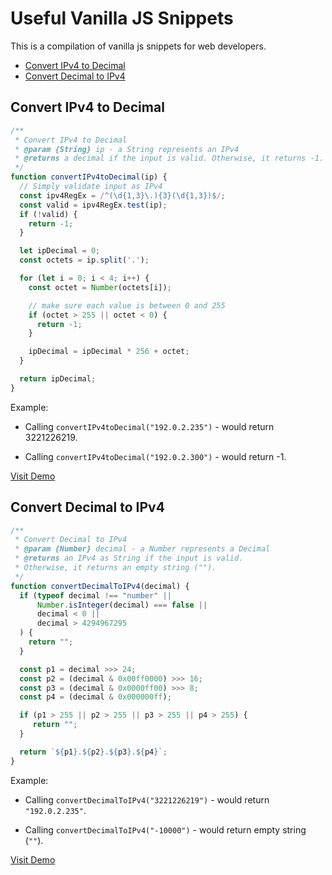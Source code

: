 # Useful Vanilla JS Snippets

This is a compilation of vanilla js snippets for web developers. 

  * [Convert IPv4 to Decimal](#convert-ipv4-to-decimal)
  * [Convert Decimal to IPv4](#convert-decimal-to-ipv4)

## Convert IPv4 to Decimal

```js
/**
 * Convert IPv4 to Decimal
 * @param {String} ip - a String represents an IPv4
 * @returns a decimal if the input is valid. Otherwise, it returns -1.
 */
function convertIPv4toDecimal(ip) {
  // Simply validate input as IPv4
  const ipv4RegEx = /^(\d{1,3}\.){3}(\d{1,3})$/;
  const valid = ipv4RegEx.test(ip);
  if (!valid) {
    return -1;
  }

  let ipDecimal = 0;
  const octets = ip.split('.');

  for (let i = 0; i < 4; i++) {
    const octet = Number(octets[i]);

    // make sure each value is between 0 and 255
    if (octet > 255 || octet < 0) {
      return -1;
    }

    ipDecimal = ipDecimal * 256 + octet;
  }

  return ipDecimal;
}
```

Example: 

  * Calling ```convertIPv4toDecimal("192.0.2.235")``` - would return 3221226219.

  * Calling ```convertIPv4toDecimal("192.0.2.300")``` - would return -1.

[Visit Demo](https://jscenter.github.io/vanilla-js-snippets/demo/ipv4-decimal-conversion/)

## Convert Decimal to IPv4

```js
/**
 * Convert Decimal to IPv4
 * @param {Number} decimal - a Number represents a Decimal
 * @returns an IPv4 as String if the input is valid. 
 * Otherwise, it returns an empty string ("").
 */
function convertDecimalToIPv4(decimal) {
  if (typeof decimal !== "number" || 
      Number.isInteger(decimal) === false ||
      decimal < 0 || 
      decimal > 4294967295
  ) {
    return "";
  }

  const p1 = decimal >>> 24;
  const p2 = (decimal & 0x00ff0000) >>> 16;
  const p3 = (decimal & 0x0000ff00) >>> 8;
  const p4 = (decimal & 0x000000ff);

  if (p1 > 255 || p2 > 255 || p3 > 255 || p4 > 255) {
     return "";
  }

  return `${p1}.${p2}.${p3}.${p4}`;
}
```

Example: 

  * Calling ```convertDecimalToIPv4("3221226219")``` - would return ```"192.0.2.235"```.

  * Calling ```convertDecimalToIPv4("-10000")``` - would return empty string (```""```).

[Visit Demo](https://jscenter.github.io/vanilla-js-snippets/demo/ipv4-decimal-conversion/)